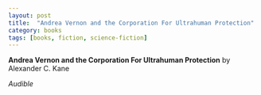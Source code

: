```yaml
---
layout: post
title:  "Andrea Vernon and the Corporation For Ultrahuman Protection"
category: books
tags: [books, fiction, science-fiction]
---
```



**Andrea Vernon and the Corporation For Ultrahuman Protection** by Alexander C. Kane

*Audible*

